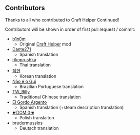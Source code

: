 ## Contributors

Thanks to all who contributed to Craft Helper Continued!

Contributors will be shown in order of first pull request / commit:

- [b1n0m](https://steamcommunity.com/id/b1n0m)
  - Original [Craft Helper](https://steamcommunity.com/sharedfiles/filedetails/?id=2186592938) mod
- [Dante271](https://steamcommunity.com/sharedfiles/filedetails/?id=2186592938)
  - Spanish translation
- [rikoprushka](https://github.com/rikoprushka)
  - Thai translation
- [척현](https://steamcommunity.com/profiles/76561198379317304)
  - Korean translation
- [Não é o Gui](https://steamcommunity.com/profiles/76561199131666750)
  - Brazilian Portuguese translation
- [TW_Billy](https://steamcommunity.com/profiles/76561198001484294)
  - Traditional Chinese translation
- [El Gordo Argento](https://s.team/p/ffkv-jcwb/rcbnntrk)
  - Spanish translation (+steam description translation)
- [☛DOM.0☚](https://steamcommunity.com/profiles/76561198035031242)
  - Polish translaiton
- [brudermusslos](https://steamcommunity.com/id/FlyeTaubeBurr/)
  - Deutsch translation
